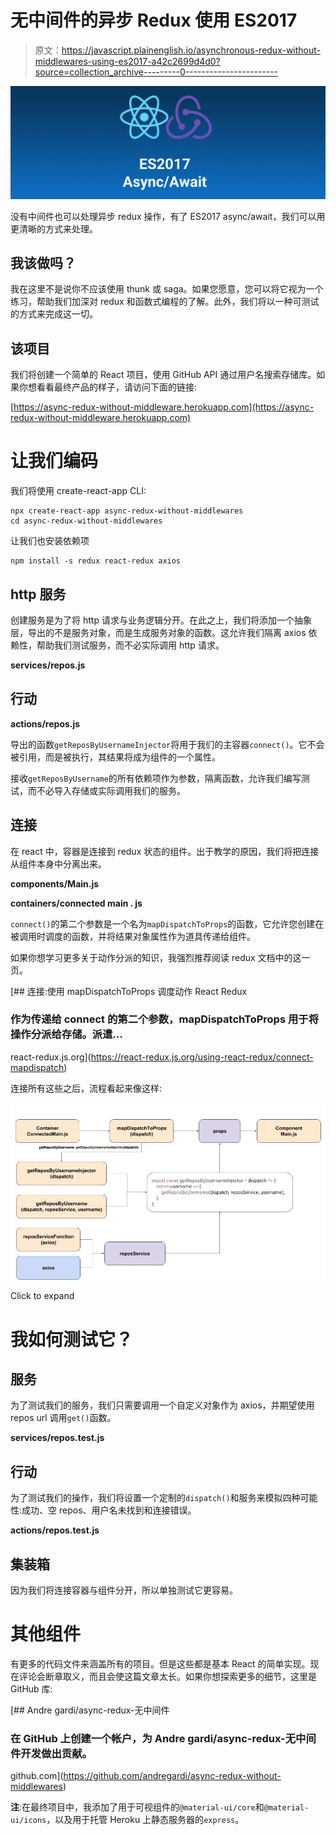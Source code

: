 # 无中间件的异步 Redux 使用 ES2017

> 原文：<https://javascript.plainenglish.io/asynchronous-redux-without-middlewares-using-es2017-a42c2699d4d0?source=collection_archive---------0----------------------->

![](img/011b7d29a7881164e3569b16d0d249f8.png)

没有中间件也可以处理异步 redux 操作，有了 ES2017 async/await，我们可以用更清晰的方式来处理。

## 我该做吗？

我在这里不是说你不应该使用 thunk 或 saga。如果您愿意，您可以将它视为一个练习，帮助我们加深对 redux 和函数式编程的了解。此外，我们将以一种可测试的方式来完成这一切。

## 该项目

我们将创建一个简单的 React 项目，使用 GitHub API 通过用户名搜索存储库。如果你想看看最终产品的样子，请访问下面的链接:

[https://async-redux-without-middleware.herokuapp.com](https://async-redux-without-middleware.herokuapp.com)

# 让我们编码

我们将使用 create-react-app CLI:

```
npx create-react-app async-redux-without-middlewares
cd async-redux-without-middlewares
```

让我们也安装依赖项

```
npm install -s redux react-redux axios
```

## http 服务

创建服务是为了将 http 请求与业务逻辑分开。在此之上，我们将添加一个抽象层，导出的不是服务对象，而是生成服务对象的函数。这允许我们隔离 axios 依赖性，帮助我们测试服务，而不必实际调用 http 请求。

**services/repos.js**

## 行动

**actions/repos.js**

导出的函数`getReposByUsernameInjector`将用于我们的主容器`connect()`。它不会被引用，而是被执行，其结果将成为组件的一个属性。

接收`getReposByUsername`的所有依赖项作为参数，隔离函数，允许我们编写测试，而不必导入存储或实际调用我们的服务。

## 连接

在 react 中，容器是连接到 redux 状态的组件。出于教学的原因，我们将把连接从组件本身中分离出来。

**components/Main.js**

**containers/connected main . js**

`connect()`的第二个参数是一个名为`mapDispatchToProps`的函数，它允许您创建在被调用时调度的函数，并将结果对象属性作为道具传递给组件。

如果你想学习更多关于动作分派的知识，我强烈推荐阅读 redux 文档中的这一页。

[](https://react-redux.js.org/using-react-redux/connect-mapdispatch) [## 连接:使用 mapDispatchToProps 调度动作 React Redux

### 作为传递给 connect 的第二个参数，mapDispatchToProps 用于将操作分派给存储。派遣…

react-redux.js.org](https://react-redux.js.org/using-react-redux/connect-mapdispatch) 

连接所有这些之后，流程看起来像这样:

![](img/083a92727d1d5b2fa5b10165b2723df0.png)

Click to expand

# 我如何测试它？

## 服务

为了测试我们的服务，我们只需要调用一个自定义对象作为 axios，并期望使用 repos url 调用`get()`函数。

**services/repos.test.js**

## 行动

为了测试我们的操作，我们将设置一个定制的`dispatch()`和服务来模拟四种可能性:成功、空 repos、用户名未找到和连接错误。

**actions/repos.test.js**

## 集装箱

因为我们将连接容器与组件分开，所以单独测试它更容易。

# 其他组件

有更多的代码文件来涵盖所有的项目。但是这些都是基本 React 的简单实现。现在评论会断章取义，而且会使这篇文章太长。如果你想探索更多的细节，这里是 GitHub 库:

[](https://github.com/andregardi/async-redux-without-middlewares) [## Andre gardi/async-redux-无中间件

### 在 GitHub 上创建一个帐户，为 Andre gardi/async-redux-无中间件开发做出贡献。

github.com](https://github.com/andregardi/async-redux-without-middlewares) 

**注**:在最终项目中，我添加了用于可视组件的`@material-ui/core`和`@material-ui/icons`，以及用于托管 Heroku 上静态服务器的`express`。